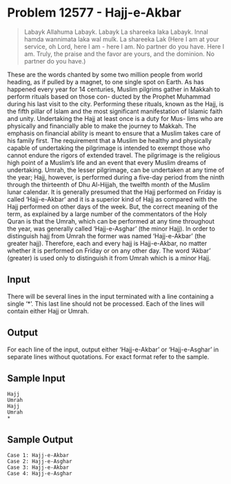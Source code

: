 # Problem 12577 - Hajj-e-Akbar

> Labayk Allahuma Labayk. Labayk La shareeka laka Labayk. Innal hamda wannimata laka
> wal mulk. La shareeka Lak
> (Here I am at your service, oh Lord, here I am - here I am. No partner do you have. Here I
> am. Truly, the praise and the favor are yours, and the dominion. No partner do you have.)

These are the words chanted by some two million people from
world heading, as if pulled by a magnet, to one single spot on
Earth. As has happened every year for 14 centuries, Muslim
pilgrims gather in Makkah to perform rituals based on those con-
ducted by the Prophet Muhammad during his last visit to the
city.
Performing these rituals, known as the Hajj, is the fifth pillar
of Islam and the most significant manifestation of Islamic faith
and unity. Undertaking the Hajj at least once is a duty for Mus-
lims who are physically and financially able to make the journey
to Makkah. The emphasis on financial ability is meant to ensure
that a Muslim takes care of his family first. The requirement that
a Muslim be healthy and physically capable of undertaking the pilgrimage is intended to exempt those
who cannot endure the rigors of extended travel.
The pilgrimage is the religious high point of a Muslim’s life and an event that every Muslim dreams of
undertaking. Umrah, the lesser pilgrimage, can be undertaken at any time of the year; Hajj, however, is
performed during a five-day period from the ninth through the thirteenth of Dhu Al-Hijjah, the twelfth
month of the Muslim lunar calendar.
It is generally presumed that the Hajj performed on Friday is called ‘Hajj-e-Akbar’ and it is a
superior kind of Hajj as compared with the Hajj performed on other days of the week.
But, the correct meaning of the term, as explained by a large number of the commentators of the
Holy Quran is that the Umrah, which can be performed at any time throughout the year, was generally
called ‘Hajj-e-Asghar’ (the minor Hajj). In order to distinguish hajj from Umrah the former was named
‘Hajj-e-Akbar’ (the greater hajj). Therefore, each and every hajj is Hajj-e-Akbar, no matter whether
it is performed on Friday or on any other day. The word ‘Akbar’ (greater) is used only to distinguish
it from Umrah which is a minor Hajj.

## Input

There will be several lines in the input terminated with a line containing a single ‘*’. This last line
should not be processed. Each of the lines will contain either Hajj or Umrah.

## Output

For each line of the input, output either ‘Hajj-e-Akbar’ or ‘Hajj-e-Asghar’ in separate lines without
quotations. For exact format refer to the sample.

## Sample Input

```text
Hajj
Umrah
Hajj
Umrah
*
```

## Sample Output

```text
Case 1: Hajj-e-Akbar
Case 2: Hajj-e-Asghar
Case 3: Hajj-e-Akbar
Case 4: Hajj-e-Asghar
```
